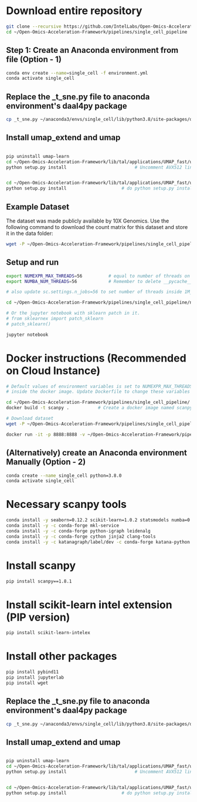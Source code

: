 
# Download entire repository
```bash
git clone --recursive https://github.com/IntelLabs/Open-Omics-Acceleration-Framework.git
cd ~/Open-Omics-Acceleration-Framework/pipelines/single_cell_pipeline
```

## Step 1: Create an Anaconda environment from file (Option - 1) 
```bash
conda env create --name=single_cell -f environment.yml
conda activate single_cell
```

## Replace the _t_sne.py file to anaconda environment's daal4py package
```bash
cp _t_sne.py ~/anaconda3/envs/single_cell/lib/python3.8/site-packages/daal4py/sklearn/manifold/
```

## Install umap_extend and umap 
```bash

pip uninstall umap-learn
cd ~/Open-Omics-Acceleration-Framework/lib/tal/applications/UMAP_fast/umap_extend
python setup.py install                          # Uncomment AVX512 lines in setup.py before doing this step on avx512 machines


cd ~/Open-Omics-Acceleration-Framework/lib/tal/applications/UMAP_fast/umap
python setup.py install                     # do python setup.py install if moving environment using conda-pack
```


## Example Dataset
The dataset was made publicly available by 10X Genomics. Use the following command to download the count matrix for this dataset and store it in the data folder:
```bash
wget -P ~/Open-Omics-Acceleration-Framework/pipelines/single_cell_pipeline/data https://rapids-single-cell-examples.s3.us-east-2.amazonaws.com/1M_brain_cells_10X.sparse.h5ad
```

## Setup and run
```bash
export NUMEXPR_MAX_THREADS=56          # equal to number of threads on a single socket
export NUMBA_NUM_THREADS=56            # Remember to delete __pycache__ folder from local directory and umap/umap/ directory if increasing number of threads

# also update sc.settings.n_jobs=56 to set number of threads inside 1M_brain_cpu_analysis.py

cd ~/Open-Omics-Acceleration-Framework/pipelines/single_cell_pipeline/notebooks/

# Or the jupyter notebook with sklearn patch in it. 
# from sklearnex import patch_sklearn
# patch_sklearn()

jupyter notebook
```


# Docker instructions (Recommended on Cloud Instance)
```bash
# Default values of environment variables is set to NUMEXPR_MAX_THREADS=64, NUMBA_NUM_THREADS=64  (Number of CPUs)
# inside the docker image. Update Dockerfile to change these variables according to number of CPUs for best performance

cd ~/Open-Omics-Acceleration-Framework/pipelines/single_cell_pipeline/
docker build -t scanpy .           # Create a docker image named scanpy

# Download dataset
wget -P ~/Open-Omics-Acceleration-Framework/pipelines/single_cell_pipeline/data https://rapids-single-cell-examples.s3.us-east-2.amazonaws.com/1M_brain_cells_10X.sparse.h5ad

docker run -it -p 8888:8888 -v ~/Open-Omics-Acceleration-Framework/pipelines/single_cell_pipeline/data:/data scanpy   # run docker container with the data folder as volume
```



## (Alternatively) create an Anaconda environment Manually (Option - 2)
```bash
conda create --name single_cell python=3.8.0
conda activate single_cell
```

# Necessary scanpy tools
```bash
conda install -y seaborn=0.12.2 scikit-learn=1.0.2 statsmodels numba=0.53 pytables matplotlib-base=3.6.2 pandas=1.5.2
conda install -y -c conda-forge mkl-service
conda install -y -c conda-forge python-igraph leidenalg
conda install -y -c conda-forge cython jinja2 clang-tools
conda install -y -c katanagraph/label/dev -c conda-forge katana-python
```

# Install scanpy
```bash
pip install scanpy==1.8.1
```

# Install scikit-learn intel extension (PIP version)
```bash
pip install scikit-learn-intelex
```
# Install other packages
```bash
pip install pybind11
pip install jupyterlab
pip install wget
```

## Replace the _t_sne.py file to anaconda environment's daal4py package
```bash
cp _t_sne.py ~/anaconda3/envs/single_cell/lib/python3.8/site-packages/daal4py/sklearn/manifold/
```

## Install umap_extend and umap 
```bash

pip uninstall umap-learn
cd ~/Open-Omics-Acceleration-Framework/lib/tal/applications/UMAP_fast/umap_extend
python setup.py install                          # Uncomment AVX512 lines in setup.py before doing this step on avx512 machines


cd ~/Open-Omics-Acceleration-Framework/lib/tal/applications/UMAP_fast/umap
python setup.py install                     # do python setup.py install if moving environment using conda-pack
```